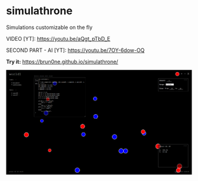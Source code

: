 # simulathrone
Simulations customizable on the fly

VIDEO [YT]: https://youtu.be/aQgt_pTbD_E

SECOND PART - AI [YT]: https://youtu.be/7OY-6dow-OQ

**Try it:** https://brun0ne.github.io/simulathrone/

![screenshot](https://raw.githubusercontent.com/BrunonDEV/simulathrone/master/scr1.png)

